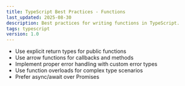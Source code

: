 ```yaml
---
title: TypeScript Best Practices - Functions
last_updated: 2025-08-30
description: Best practices for writing functions in TypeScript.
tags: typescript
version: 1.0
---
```


- Use explicit return types for public functions
- Use arrow functions for callbacks and methods
- Implement proper error handling with custom error types
- Use function overloads for complex type scenarios
- Prefer async/await over Promises
